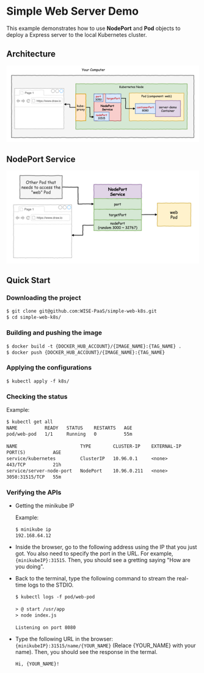# Simple Web Server Demo
This example demonstrates how to use **NodePort** and **Pod** objects to deploy a Express server to the local Kubernetes cluster.

## Architecture

![architecture](./img/architecture.png)

## NodePort Service

![nodeport](./img/nodeport.png)

## Quick Start

### Downloading the project
```
$ git clone git@github.com:WISE-PaaS/simple-web-k8s.git
$ cd simple-web-k8s/
```

### Building and pushing the image
```
$ docker build -t {DOCKER_HUB_ACCOUNT}/{IMAGE_NAME}:{TAG_NAME} .
$ docker push {DOCKER_HUB_ACCOUNT}/{IMAGE_NAME}:{TAG_NAME}
```

### Applying the configurations
```
$ kubectl apply -f k8s/
```

### Checking the status
Example:
```
$ kubectl get all
NAME          READY   STATUS    RESTARTS   AGE
pod/web-pod   1/1     Running   0          55m

NAME                       TYPE        CLUSTER-IP    EXTERNAL-IP   PORT(S)          AGE
service/kubernetes         ClusterIP   10.96.0.1     <none>        443/TCP          21h
service/server-node-port   NodePort    10.96.0.211   <none>        3050:31515/TCP   55m
```

### Verifying the APIs

- Getting the minikube IP

  Example:
  ```
  $ minikube ip
  192.168.64.12
  ```

- Inside the browser, go to the following address using the IP that you just got. You also need to specify the port in the URL. For example, ``{minikubeIP}:31515``. Then, you should see a gretting saying "How are you doing".

- Back to the terminal, type the following command to stream the real-time logs to the STDIO.
  ```
  $ kubectl logs -f pod/web-pod

  > @ start /usr/app
  > node index.js

  Listening on port 8080

  ```
- Type the following URL in the browser: ``{minikubeIP}:31515/name/{YOUR_NAME}`` (Relace {YOUR_NAME} with your name). Then, you should see the response in the termal.
  ```
  Hi, {YOUR_NAME}!
  ```
